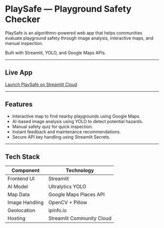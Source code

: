 # PlaySafe — Playground Safety Checker

PlaySafe is an algorithmn-powered web app that helps communities evaluate playground safety through image analysis, interactive maps, and manual inspection.

Built with Streamlit, YOLO, and Google Maps APIs.

---

## Live App

[Launch PlaySafe on Streamlit Cloud](https://playsafewebapp.streamlit.app)

---

## Features

- Interactive map to find nearby playgrounds using Google Maps.
- AI-based image analysis using YOLO to detect potential hazards.
- Manual safety quiz for quick inspection.
- Instant feedback and maintenance recommendations.
- Secure API key handling using Streamlit Secrets.

---

## Tech Stack

| Component | Technology |
|------------|-------------|
| Frontend UI | Streamlit |
| AI Model | Ultralytics YOLO |
| Map Data | Google Maps Places API |
| Image Handling | OpenCV + Pillow |
| Geolocation | ipinfo.io |
| Hosting | Streamlit Community Cloud |
